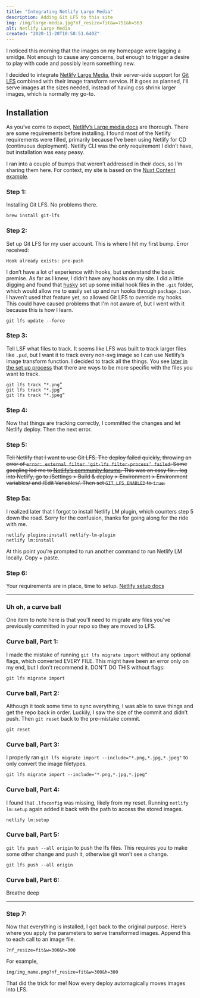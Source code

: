 ```yaml
---
title: "Integrating Netlify Large Media"
description: Adding Git LFS to this site
img: /img/large-media.jpg?nf_resize=fit&w=751&h=563
alt: Netlify Large Media
created: "2020-11-20T10:58:51.640Z"
---
```


I noticed this morning that the images on my homepage were lagging a smidge. Not enough to cause any concerns, but enough to trigger a desire to play with code and possibly learn something new.   

I decided to integrate [Netlify Large Media](https://docs.netlify.com/large-media/overview/), their server-side support for [Git LFS](https://git-lfs.github.com/) combined with their image transform service.  If it goes as planned, I'll serve images at the sizes needed, instead of having css shrink larger images, which is normally my go-to. 

 ## Installation
 As you’ve come to expect, [Netlify’s Large media docs](https://docs.netlify.com/large-media/requirements-and-limitations/#requirements) are thorough. There are some requirements before installing. I found most of the Netlify requirements were filled, primarily because I’ve been using Netlify for CD (continuous deployment). Netlify CLI was the only requirement I didn’t have, but installation was easy peasy. 

 I ran into a couple of bumps that weren’t addressed in their docs, so I’m sharing them here. For context, my site is based on the [Nuxt Content example](https://nuxtjs.org/blog/creating-blog-with-nuxt-content/).

 ### Step 1:
 Installing Git LFS. No problems there.
 ```
 brew install git-lfs
 ```

 ### Step 2:
 Set up Git LFS for my user account. This is where I hit my first bump. 
 Error received:
 ```
 Hook already exists: pre-push
 ```

 I don’t have a lot of experience with hooks, but understand the basic premise. As far as I knew, I didn’t have any hooks on my site. I did a little digging and found that [husky](https://www.npmjs.com/package/husky) set up some initial hook files in the `.git` folder, which would allow me to easily set up and run hooks through `package.json`. I haven’t used that feature yet, so allowed Git LFS to override my hooks. This could have caused problems that I'm not aware of, but I went with it because this is how I learn.
 ```
 git lfs update --force
 ```

 ### Step 3:
 Tell LSF what files to track. It seems like LFS was built to track larger files like `.psd`, but I want it to track every non-svg image so I can use Netlify’s image transform function. I decided to track all the things. You see [later in the set up process](https://docs.netlify.com/large-media/setup/#configure-file-tracking) that there are ways to be more specific with the files you want to track.
 ```
 git lfs track "*.png”
 git lfs track "*.jpg”
 git lfs track "*.jpeg”
 ```

 ### Step 4:
 Now that things are tracking correctly, I committed the changes and let Netlify deploy. Then the next error.

 ### Step 5:
 ~~Tell Netlify that I want to use Git LFS.  The deploy failed quickly, throwing an error of `error: external filter ‘git-lfs filter-process’ failed`. Some googling led me to [Netlify’s community forums](https://community.netlify.com/t/builds-fail-after-new-commit-to-git-lfs/1362/7). This was an easy fix… log into Netlify, go to /Settings > Build & deploy > Environment > Environment variables/ and /Edit Variables/. Then set `GIT_LFS_ENABLED` to `true`.~~

 ### Step 5a:
 I realized later that I forgot to install Netlify LM plugin, which counters step 5 down the road. Sorry for the confusion, thanks for going along for the ride with me.
 ```
 netlify plugins:install netlify-lm-plugin
 netlify lm:install
 ```
 At this point you’re prompted to run another command to run Netlify LM locally. Copy + paste.

 ### Step 6:
 Your requirements are in place, time to setup. [Netlify setup docs](https://docs.netlify.com/large-media/setup/)

 ---

 ### Uh oh, a curve ball
 One item to note here is that you’ll need to migrate any files you’ve previously committed in your repo so they are moved to LFS.

 ### Curve ball, Part 1: 
 I made the mistake of running `git lfs migrate import` without any optional flags, which converted EVERY FILE. This might have been an error only on my end, but I don't recommend it. 
 DON'T DO THIS without flags:
 ```
 git lfs migrate import
 ```

 ### Curve ball, Part 2: 
 Although it took some time to sync everything, I was able to save things and get the repo back in order.  Luckily, I saw the size of the commit and didn’t push. Then `git reset`  back to the pre-mistake commit.
 ```
 git reset
 ```

 ### Curve ball, Part 3:
 I properly ran `git lfs migrate import --include="*.png,*.jpg,*.jpeg"` to only convert the image filetypes. 
 ```
 git lfs migrate import --include="*.png,*.jpg,*.jpeg"
 ```

 ### Curve ball, Part 4:
 I found that `.lfsconfig`  was missing, likely from my reset. Running `netlify lm:setup` again added it back with the path to access the stored images. 
 ```
 netlify lm:setup
 ```

 ### Curve ball, Part 5:
 `git lfs push --all origin` to push the lfs files. This requires you to make some other change and push it, otherwise git won’t see a change.
 ```
 git lfs push --all origin
 ```

 ### Curve ball, Part 6: 
 Breathe deep

 ---

 ### Step 7: 
 Now that everything is installed, I got back to the original purpose. Here’s where you apply the parameters to serve transformed images.  Append this to each call to an image file.
 ```
 ?nf_resize=fit&w=300&h=300
 ```

 For example,
 ```
 img/img_name.png?nf_resize=fit&w=300&h=300
 ```

 That did the trick for me! Now every deploy automagically moves images into LFS. 
